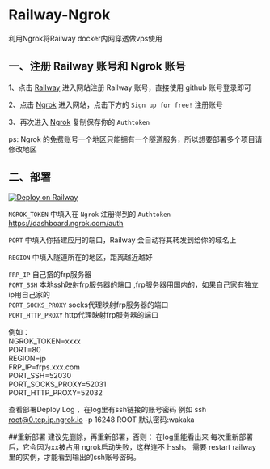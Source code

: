 # Railway-Ngrok

利用Ngrok将Railway docker内网穿透做vps使用

## 一、注册 Railway 账号和 Ngrok 账号

1、点击 [Railway](https://railway.app/login) 进入网站注册 Railway 账号，直接使用  github 账号登录即可

2、点击 [Ngrok](https://dashboard.ngrok.com/auth) 进入网站，点击下方的 `Sign up for free!` 注册账号

3、再次进入 [Ngrok](https://dashboard.ngrok.com/auth) 复制保存你的 `Authtoken`

ps: Ngrok 的免费账号一个地区只能拥有一个隧道服务，所以想要部署多个项目请修改地区

## 二、部署


[![Deploy on Railway](https://railway.app/button.svg)](https://railway.app/new/template?template=https://github.com/chatWithShe/Railway-Ngrok&envs=NGROK_TOKEN,PORT,REGION&NGROK_TOKENDesc=在Ngrok注册得到的Authtoken&PORTDesc=你需要的开放的端口，默认80&PORTDefault=80&REGIONDesc=Ngrok的地区，默认jp，可选us/eu/ap/au/sa/jp/in&REGIONDefault=jp&referralCode=IGBnmG)

`NGROK_TOKEN` 中填入在 `Ngrok` 注册得到的 `Authtoken` https://dashboard.ngrok.com/auth

`PORT` 中填入你搭建应用的端口，Railway 会自动将其转发到给你的域名上

`REGION` 中填入隧道所在的地区，距离越近越好

`FRP_IP` 自己搭的frp服务器  
`PORT_SSH` 本地ssh映射frp服务器的端口 ,frp服务器用国内的，如果自己家有独立ip用自己家的  
`PORT_SOCKS_PROXY` socks代理映射frp服务器的端口  
`PORT_HTTP_PROXY`  http代理映射frp服务器的端口  

例如：  
NGROK_TOKEN=xxxx  
PORT=80  
REGION=jp  
FRP_IP=frps.xxx.com  
PORT_SSH=52030  
PORT_SOCKS_PROXY=52031  
PORT_HTTP_PROXY=52032  


查看部署Deploy Log ，在log里有ssh链接的账号密码
例如
ssh root@0.tcp.jp.ngrok.io -p 16248 
ROOT  默认密码:wakaka

##重新部署
建议先删除，再重新部署，否则：
在log里能看出来
每次重新部署后，它会因为xx被占用 ngrok启动失败，这样连不上ssh。
需要 restart railway里的实例，才能看到输出的ssh账号密码。
